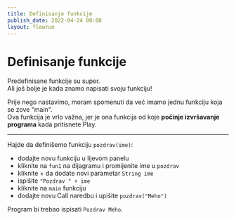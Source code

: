 ```yaml
---
title: Definisanje funkcije
publish_date: 2022-04-24 00:00
layout: flowrun
---
```



# Definisanje funkcije

Predefinisane funkcije su super.  
Ali još bolje je kada znamo napisati svoju funkciju!

Prije nego nastavimo, moram spomenuti da već imamo jednu funkciju koja se zove "main".  
Ova funkcija je vrlo važna, jer je ona funkcija od koje **počinje izvršavanje programa** kada pritisnete Play.

---
Hajde da definišemo funkciju `pozdrav(ime)`:
- dodajte novu funkciju u lijevom panelu
- kliknite na `fun1` na dijagramu i promijenite ime u `pozdrav`
- kliknite + da dodate novi parametar `String ime`
- ispišite `"Pozdrav " + ime`
- kliknite na `main` funkciju
- dodajte novu Call naredbu i upišite `pozdrav("Meho")`

Program bi trebao ispisati `Pozdrav Meho`.



<div>
    <div class="flowrun-instance flowrun--editable flowrun-layout-d-o"></div>
</div>

